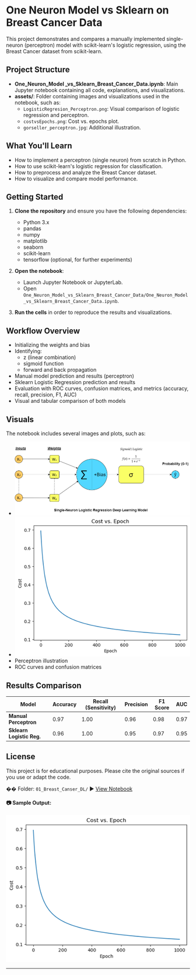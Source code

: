 # One Neuron Model vs Sklearn on Breast Cancer Data

This project demonstrates and compares a manually implemented single-neuron (perceptron) model with scikit-learn's logistic regression, using the Breast Cancer dataset from scikit-learn.

## Project Structure
- **One_Neuron_Model _vs_Sklearn_Breast_Cancer_Data.ipynb**: Main Jupyter notebook containing all code, explanations, and visualizations.
- **assets/**: Folder containing images and visualizations used in the notebook, such as:
  - `LogisticRegresion_Perceptron.png`: Visual comparison of logistic regression and perceptron.
  - `costvsEpochs.png`: Cost vs. epochs plot.
  - `gorseller_perceptron.jpg`: Additional illustration.

## What You'll Learn
- How to implement a perceptron (single neuron) from scratch in Python.
- How to use scikit-learn's logistic regression for classification.
- How to preprocess and analyze the Breast Cancer dataset.
- How to visualize and compare model performance.

## Getting Started
1. **Clone the repository** and ensure you have the following dependencies:
   - Python 3.x
   - pandas
   - numpy
   - matplotlib
   - seaborn
   - scikit-learn
   - tensorflow (optional, for further experiments)

2. **Open the notebook**:
   - Launch Jupyter Notebook or JupyterLab.
   - Open `One_Neuron_Model_vs_Sklearn_Breast_Cancer_Data/One_Neuron_Model _vs_Sklearn_Breast_Cancer_Data.ipynb`.

3. **Run the cells** in order to reproduce the results and visualizations.

## Workflow Overview
- Initializing the weights and bias
- Identifying:
    - z (linear combination)
    - sigmoid function
    - forward and back propagation
- Manual model prediction and results (perceptron)
- Sklearn Logistic Regression prediction and results
- Evaluation with ROC curves, confusion matrices, and metrics (accuracy, recall, precision, F1, AUC)
- Visual and tabular comparison of both models

## Visuals
The notebook includes several images and plots, such as:
- ![Logistic Regression vs Perceptron](One_Neuron_Model_vs_Sklearn_Breast_Cancer_Data/assets/LogisticRegresion_Perceptron.png)
- ![Cost vs Epochs](One_Neuron_Model_vs_Sklearn_Breast_Cancer_Data/assets/costvsEpochs.png)
- Perceptron illustration
- ROC curves and confusion matrices

## Results Comparison

| Model                    | Accuracy | Recall (Sensitivity) | Precision | F1 Score | AUC  |
|--------------------------|----------|---------------------|-----------|----------|------|
| **Manual Perceptron**        | 0.97     | 1.00                | 0.96      | 0.98     | 0.97 |
| **Sklearn Logistic Reg.**    | 0.96     | 1.00                | 0.95      | 0.97     | 0.95 |

## License
This project is for educational purposes. Please cite the original sources if you use or adapt the code.

�� Folder: `01_Breast_Canser_DL/` 
▶️ [View Notebook](One_Neuron_Model_vs_Sklearn_Breast_Cancer_Data/One_Neuron_Model_vs_Sklearn_Breast_Cancer_Data.ipynb)

#### 📷 Sample Output:

![Cost vs Epochs](breast_cancer_perceptron_manual_vs_sklearn/assets/costvsEpochs.png)

---
